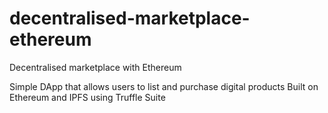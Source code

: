 # decentralised-marketplace-ethereum
Decentralised marketplace with Ethereum

Simple DApp that allows users to list and purchase digital products
Built on Ethereum and IPFS using Truffle Suite

